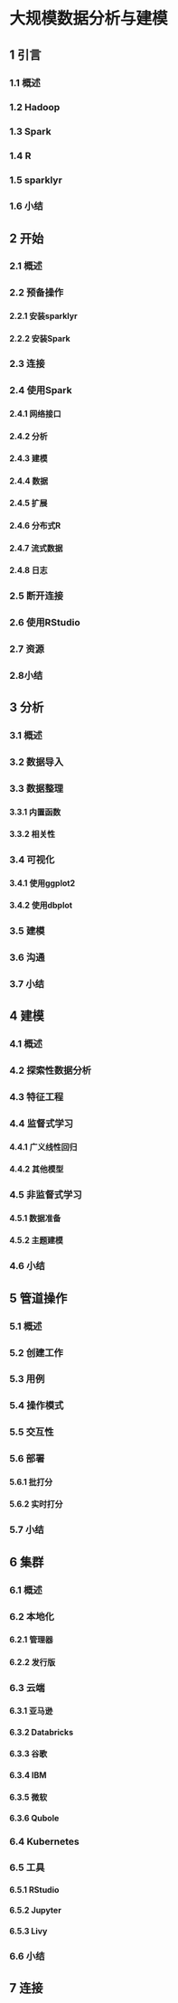 # 大规模数据分析与建模

## 1 引言

### 1.1 概述

### 1.2 Hadoop

### 1.3 Spark

### 1.4 R

### 1.5 sparklyr

### 1.6 小结

## 2 开始

### 2.1 概述

### 2.2 预备操作

#### 2.2.1 安装sparklyr

#### 2.2.2 安装Spark

### 2.3 连接

### 2.4 使用Spark

#### 2.4.1 网络接口

#### 2.4.2 分析

#### 2.4.3 建模

#### 2.4.4 数据

#### 2.4.5 扩展

#### 2.4.6 分布式R

#### 2.4.7 流式数据

#### 2.4.8 日志

### 2.5 断开连接

### 2.6 使用RStudio

### 2.7 资源

### 2.8小结

## 3 分析

### 3.1 概述

### 3.2 数据导入

### 3.3 数据整理

#### 3.3.1 内置函数

#### 3.3.2 相关性

### 3.4 可视化

#### 3.4.1 使用ggplot2

#### 3.4.2 使用dbplot

### 3.5 建模

### 3.6 沟通

### 3.7 小结

## 4 建模

### 4.1 概述

### 4.2 探索性数据分析

### 4.3 特征工程

### 4.4 监督式学习

#### 4.4.1 广义线性回归

#### 4.4.2 其他模型

### 4.5 非监督式学习

#### 4.5.1 数据准备

#### 4.5.2 主题建模

### 4.6 小结

## 5 管道操作

### 5.1 概述

### 5.2 创建工作

### 5.3 用例

### 5.4 操作模式

### 5.5 交互性

### 5.6 部署

#### 5.6.1 批打分

#### 5.6.2 实时打分

### 5.7 小结

## 6 集群

### 6.1 概述

### 6.2 本地化

#### 6.2.1 管理器

#### 6.2.2 发行版

### 6.3 云端

#### 6.3.1 亚马逊

#### 6.3.2 Databricks

#### 6.3.3 谷歌

#### 6.3.4 IBM

#### 6.3.5 微软

#### 6.3.6 Qubole

### 6.4 Kubernetes

### 6.5 工具

#### 6.5.1 RStudio

#### 6.5.2 Jupyter

#### 6.5.3 Livy

### 6.6 小结

## 7 连接
